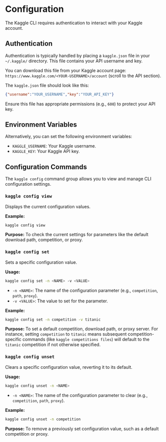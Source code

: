# Configuration

The Kaggle CLI requires authentication to interact with your Kaggle account.

## Authentication

Authentication is typically handled by placing a `kaggle.json` file in your `~/.kaggle/` directory. This file contains your API username and key.

You can download this file from your Kaggle account page: `https://www.kaggle.com/<YOUR-USERNAME>/account` (scroll to the API section).

The `kaggle.json` file should look like this:

```json
{"username":"YOUR_USERNAME","key":"YOUR_API_KEY"}
```

Ensure this file has appropriate permissions (e.g., `600`) to protect your API key.

## Environment Variables

Alternatively, you can set the following environment variables:

*   `KAGGLE_USERNAME`: Your Kaggle username.
*   `KAGGLE_KEY`: Your Kaggle API key.

## Configuration Commands

The `kaggle config` command group allows you to view and manage CLI configuration settings.

### `kaggle config view`

Displays the current configuration values.

**Example:**

```bash
kaggle config view
```

**Purpose:** To check the current settings for parameters like the default download path, competition, or proxy.

### `kaggle config set`

Sets a specific configuration value.

**Usage:**

```bash
kaggle config set -n <NAME> -v <VALUE>
```

*   `-n <NAME>`: The name of the configuration parameter (e.g., `competition`, `path`, `proxy`).
*   `-v <VALUE>`: The value to set for the parameter.

**Example:**

```bash
kaggle config set -n competition -v titanic
```

**Purpose:** To set a default competition, download path, or proxy server. For instance, setting `competition` to `titanic` means subsequent competition-specific commands (like `kaggle competitions files`) will default to the `titanic` competition if not otherwise specified.

### `kaggle config unset`

Clears a specific configuration value, reverting it to its default.

**Usage:**

```bash
kaggle config unset -n <NAME>
```

*   `-n <NAME>`: The name of the configuration parameter to clear (e.g., `competition`, `path`, `proxy`).

**Example:**

```bash
kaggle config unset -n competition
```

**Purpose:** To remove a previously set configuration value, such as a default competition or proxy.
